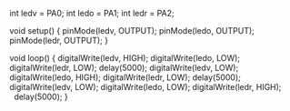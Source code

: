 int ledv = PA0;
int ledo = PA1;
int ledr = PA2;

void setup() {
  pinMode(ledv, OUTPUT);
  pinMode(ledo, OUTPUT);
  pinMode(ledr, OUTPUT);
}

void loop() {
  digitalWrite(ledv, HIGH);
  digitalWrite(ledo, LOW);
  digitalWrite(ledr, LOW);
  delay(5000);
  digitalWrite(ledv, LOW);
  digitalWrite(ledo, HIGH);
  digitalWrite(ledr, LOW);
  delay(5000);
  digitalWrite(ledv, LOW);
  digitalWrite(ledo, LOW);
  digitalWrite(ledr, HIGH);
  delay(5000);
}
